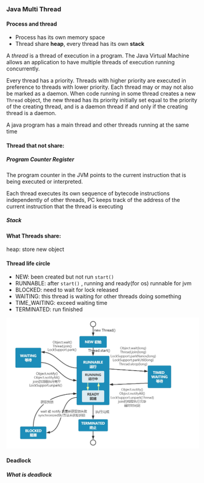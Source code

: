 ### Java Multi Thread



#### Process and thread

* Process has its own memory space
* Thread share **heap**, every thread has its own **stack**



A *thread* is a thread of execution in a program. The Java Virtual Machine allows an application to have multiple threads of execution running concurrently.

Every thread has a priority. Threads with higher priority are executed in preference to threads with lower priority. Each thread may or may not also be marked as a daemon. When code running in some thread creates a new `Thread` object, the new thread has its priority initially set equal to the priority of the creating thread, and is a daemon thread if and only if the creating thread is a daemon.



A java program has a main thread and other threads running at the same time



#### Thread that not share:

##### Program Counter Register

The program counter in the JVM points to the current instruction that is being executed or interpreted. 

Each thread executes its own sequence of bytecode instructions independently of other threads, PC keeps track of the address of the current instruction that the thread is executing 

##### Stack





#### What Threads share:

heap: store new object



#### Thread life circle

* NEW: been created but not run `start()`
* RUNNABLE: after `start()` , running and ready(for os) runnable for jvm
* BLOCKED: need to wait for lock released
* WAITING: this thread is waiting for other threads doing something
* TIME_WAITING: exceed waiting time
* TERMINATED: run finished

![threadlifecircle](.\pictures\threadlifecircle.png)

#### Deadlock

##### What is deadlock

























